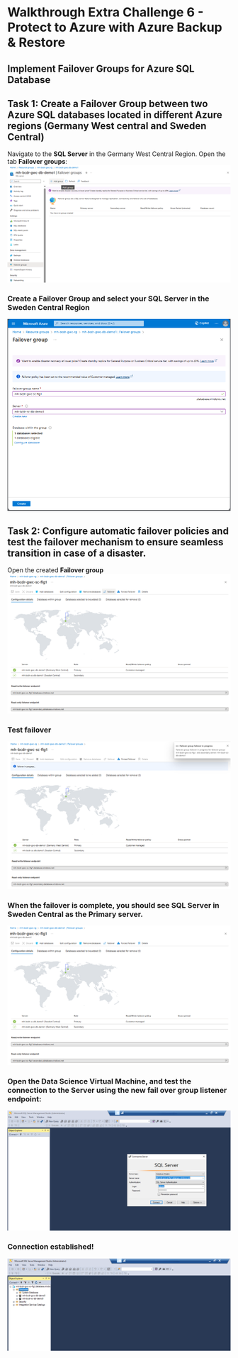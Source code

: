 # Walkthrough Extra Challenge 6 - Protect to Azure with Azure Backup & Restore

## Implement Failover Groups for Azure SQL Database

## Task 1: Create a Failover Group between two Azure SQL databases located in different Azure regions (Germany West central and Sweden Central)

Navigate to the **SQL Server** in the Germany West Central Region. Open the tab **Failover groups**:
![image](./img/03.png)

### Create a Failover Group and select your **SQL Server** in the Sweden Central Region
![image](./img/04.png)

## Task 2: Configure automatic failover policies and test the failover mechanism to ensure seamless transition in case of a disaster.
Open the created **Failover group**
![image](./img/05.png)

### Test failover
![image](./img/06.png)

### When the failover is complete, you should see **SQL Server** in Sweden Central as the Primary server.
![image](./img/07.png)

### Open the Data Science Virtual Machine, and test the connection to the Server using the new **fail over group listener endpoint**:
![image](./img/08.png)

### Connection established! 
![image](./img/09.png)